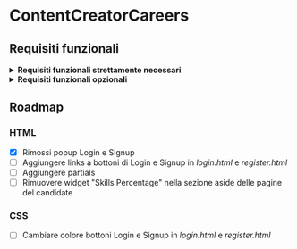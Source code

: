 # ContentCreatorCareers

## Requisiti funzionali
<details>
  <summary><b>Requisiti funzionali strettamente necessari</b></summary>
  
1. **Autenticazione e autorizzazione degli utenti**
   - **Registrazione utente:** Permettere agli utenti di creare account (flussi separati per creatori di contenuti e aziende).
   - **Login/Logout:** Funzionalità di login e logout sicure.
   - **Gestione delle password:** Funzionalità di reset e modifica della password.

2. **Profili utente**
   - **Profili dei creatori di contenuti:**
     - Dettagli personali
     - Portfolio (video, articoli, link ai social media)
     - Capacità e competenze
     - Caricare il curriculum vitae
   - **Profili aziendali:**
     - Informazioni sull'azienda
     - Storico degli annunci di lavoro
     - Dettagli di contatto

3. **Annunci di lavoro**
   - **Pubblicazione di offerte di lavoro:** Le aziende possono creare, modificare e cancellare gli annunci di lavoro.
   - **Ricerca delle offerte di lavoro:** I creatori di contenuti possono cercare le offerte di lavoro utilizzando vari filtri (ad esempio, tipo di lavoro, posizione, retribuzione, competenze richieste).
   - **Dettagli del lavoro:** Descrizioni dettagliate del lavoro, requisiti e procedure di candidatura.

4. **Gestione delle candidature**
   - **Candidatura:** I creatori di contenuti possono candidarsi agli annunci di lavoro direttamente attraverso la piattaforma.
   - **Tracciamento delle candidature:** Le aziende possono tracciare e gestire le candidature ricevute.

5. **Sistema di notifica**
   - **Notifiche via e-mail:** Per gli annunci di lavoro, gli aggiornamenti delle candidature e le visualizzazioni dei profili.
   - **Notifiche all'interno dell'app:** per messaggi, raccomandazioni di lavoro e aggiornamenti sullo stato delle candidature.

6. **Dashboard dell'amministratore**
   - **Gestione degli utenti:** Gli amministratori possono gestire gli account dei creatori di contenuti e delle aziende.
   - **Gestione degli annunci di lavoro:** Gli amministratori possono monitorare e gestire gli annunci di lavoro.
   - **Generazione di report:** Analisi degli annunci di lavoro, dell'attività degli utenti e dei tassi di candidatura.
</details>

<details>
  <summary><b>Requisiti funzionali opzionali</b></summary>
  
1. **Ricerca avanzata e matching**
   - **Raccomandazioni di lavoro:** Raccomandazioni di lavoro personalizzate basate sui dettagli del profilo e sull'attività.
   - **Ricerche e avvisi salvati:** Gli utenti possono salvare le ricerche e impostare avvisi per le nuove offerte di lavoro.

2. **Caratteristiche sociali**
   - **Networking:** Permettono agli utenti di seguirsi a vicenda, di connettersi e di inviare messaggi all'interno della piattaforma.
   - **Feed di attività:** Un feed in cui gli utenti possono condividere aggiornamenti, articoli o risultati.
   - **Sostegno:** Gli utenti possono approvare le proprie competenze e lasciare raccomandazioni reciproche.

3. **Contenuti e risorse**
   - **Sezione blog/articoli:** Contenuti didattici, notizie sul settore e suggerimenti per i creatori di contenuti.
   - **Webinar/Workshops:** Integrazione per ospitare o linkare webinar e workshop relativi al settore.

4. **Caratteristiche aziendali avanzate**
   - **Employer Branding:** Permette alle aziende di migliorare il proprio profilo con video, foto e storie di successo.
   - **Recensioni sulle aziende:** I creatori di contenuti possono lasciare recensioni e valutazioni sulle aziende.

5. **Caratteristiche di monetizzazione**
   - **Elenco premium:** Offre opzioni di pubblicazione di offerte di lavoro premium per una migliore visibilità.
   - **Piani di abbonamento:** Diversi livelli di abbonamento per ulteriori funzionalità e visibilità.

6. **Analitica per gli utenti**
   - **Visioni del profilo:** Informazioni su chi ha visualizzato il proprio profilo.
   - **Approfondimenti sulle applicazioni:** Dati sul numero di candidature visualizzate, selezionate o rifiutate.

7. **Integrazioni**
   - **Integrazione con i social media:** Permette ai creatori di contenuti di collegare i loro account sui social media.
   - **Schede di lavoro di terze parti:** Integrazione con altre bacheche di annunci di lavoro per ottenere una portata più ampia.
   - **Gateway di pagamento:** Per piani di abbonamento e funzionalità premium.
</details>

## Roadmap
### HTML
- [x] Rimossi popup Login e Signup
- [ ] Aggiungere links a bottoni di Login e Signup in *login.html* e *register.html*
- [ ] Aggiungere partials
- [ ] Rimuovere widget "Skills Percentage" nella sezione aside delle pagine del candidate
### CSS
- [ ] Cambiare colore bottoni Login e Signup in *login.html* e *register.html*
